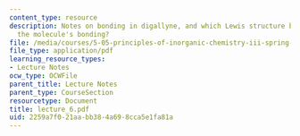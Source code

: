 ```yaml
---
content_type: resource
description: Notes on bonding in digallyne, and which Lewis structure best represents
  the molecule's bonding?
file: /media/courses/5-05-principles-of-inorganic-chemistry-iii-spring-2005/2259a7f021aabb384a698cca5e1fa81a_lecture_6.pdf
file_type: application/pdf
learning_resource_types:
- Lecture Notes
ocw_type: OCWFile
parent_title: Lecture Notes
parent_type: CourseSection
resourcetype: Document
title: lecture_6.pdf
uid: 2259a7f0-21aa-bb38-4a69-8cca5e1fa81a
---
```

